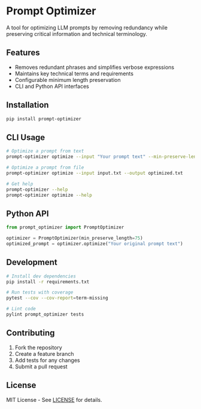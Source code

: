 # Prompt Optimizer

A tool for optimizing LLM prompts by removing redundancy while preserving critical information and technical terminology.

## Features

- Removes redundant phrases and simplifies verbose expressions  
- Maintains key technical terms and requirements
- Configurable minimum length preservation
- CLI and Python API interfaces

## Installation

```bash
pip install prompt-optimizer
```

## CLI Usage

```bash
# Optimize a prompt from text
prompt-optimizer optimize --input "Your prompt text" --min-preserve-length 100

# Optimize a prompt from file
prompt-optimizer optimize --input input.txt --output optimized.txt

# Get help
prompt-optimizer --help
prompt-optimizer optimize --help
```

## Python API

```python
from prompt_optimizer import PromptOptimizer

optimizer = PromptOptimizer(min_preserve_length=75)
optimized_prompt = optimizer.optimize("Your original prompt text")
```

## Development

```bash
# Install dev dependencies
pip install -r requirements.txt

# Run tests with coverage
pytest --cov --cov-report=term-missing

# Lint code
pylint prompt_optimizer tests
```

## Contributing

1. Fork the repository
2. Create a feature branch
3. Add tests for any changes
4. Submit a pull request

## License

MIT License - See [LICENSE](LICENSE) for details.
